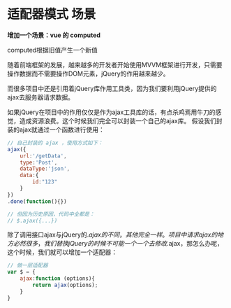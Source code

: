 # 适配器模式 场景

**增加一个场景：vue 的 computed**

computed根据旧值产生一个新值

随着前端框架的发展，越来越多的开发者开始使用MVVM框架进行开发，只需要操作数据而不需要操作DOM元素，jQuery的作用越来越少。

而很多项目中还是引用着jQuery库作用工具类，因为我们要利用jQuery提供的ajax去服务器请求数据。

如果jQuery在项目中的作用仅仅是作为ajax工具库的话，有点杀鸡焉用牛刀的感觉，造成资源浪费。这个时候我们完全可以封装一个自己的ajax库。
假设我们封装的ajax就通过一个函数进行使用：

```js
// 自己封装的 ajax ，使用方式如下：
ajax({
    url:'/getData',
    type:'Post',
    dataType:'json',
    data:{
        id:"123"
    }
})
.done(function(){})

// 但因为历史原因，代码中全都是：
// $.ajax({...})
```

除了调用接口ajax与jQuery的$.ajax的不同，其他完全一样。
项目中请求ajax的地方必然很多，我们替换jQuery的时候不可能一个一个去修改$.ajax，那怎么办呢，这个时候，我们就可以增加一个适配器：

```js
// 做一层适配器
var $ = {
    ajax:function (options){
        return ajax(options);
    }
}
```

